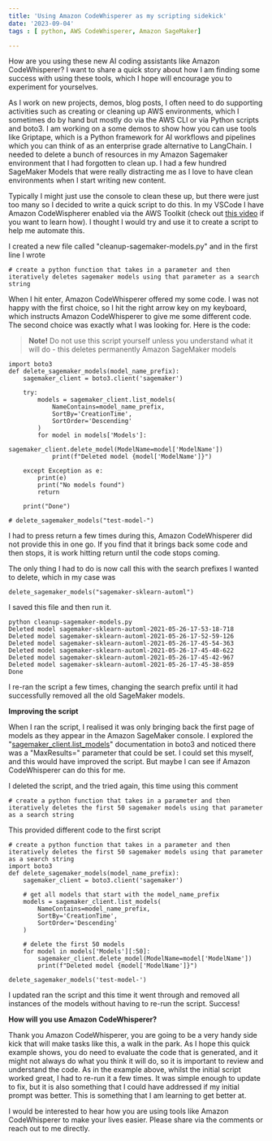 ```yaml
---
title: 'Using Amazon CodeWhisperer as my scripting sidekick'
date: '2023-09-04'
tags : [ python, AWS CodeWhisperer, Amazon SageMaker]

---
```


How are you using these new AI coding assistants like Amazon CodeWhisperer? I want to share a quick story about how I am finding some success with using these tools, which I hope will encourage you to experiment for yourselves.

As I work on new projects, demos, blog posts, I often need to do supporting activities such as creating or cleaning up AWS environments, which I sometimes do by hand but mostly do via the AWS CLI or via Python scripts and boto3. I am working on a some demos to show how you can use tools like Griptape, which is a Python framework for AI workflows and pipelines which you can think of as an enterprise grade alternative to LangChain. I needed to delete a bunch of resources in my Amazon Sagemaker environment that I had forgotten to clean up. I had a few hundred SageMaker Models that were really distracting me as I love to have clean environments when I start writing new content.

Typically I might just use the console to clean these up, but there were just too many so I decided to write a quick script to do this. In my VSCode I have Amazon CodeWispherer enabled via the AWS Toolkit (check out [this video](https://aws-oss.beachgeek.co.uk/37n) if you want to learn how). I thought I would try and use it to create a script to help me automate this.

I created a new file called "cleanup-sagemaker-models.py" and in the first line I wrote

```
# create a python function that takes in a parameter and then iteratively deletes sagemaker models using that parameter as a search string
```

When I hit enter, Amazon CodeWhisperer offered my some code. I was not happy with the first choice, so I hit the right arrow key on my keyboard, which instructs Amazon CodeWhisperer to give me some different code. The second choice was exactly what I was looking for. Here is the code:

> **Note!** Do not use this script yourself unless you understand what it will do - this deletes permanently Amazon SageMaker models

```
import boto3
def delete_sagemaker_models(model_name_prefix):
    sagemaker_client = boto3.client('sagemaker')

    try:
        models = sagemaker_client.list_models(
            NameContains=model_name_prefix,
            SortBy='CreationTime',
            SortOrder='Descending'
        )
        for model in models['Models']:
            sagemaker_client.delete_model(ModelName=model['ModelName'])
            print(f"Deleted model {model['ModelName']}")

    except Exception as e:
        print(e)
        print("No models found")
        return
    
    print("Done")

# delete_sagemaker_models("test-model-")
```

I had to press return a few times during this, Amazon CodeWhisperer did not provide this in one go. If you find that it brings back some code and then stops, it is work hitting return until the code stops coming.

The only thing I had to do is now call this with the search prefixes I wanted to delete, which in my case was


```
delete_sagemaker_models("sagemaker-sklearn-automl")
```

I saved this file and then run it.

```
python cleanup-sagemaker-models.py
Deleted model sagemaker-sklearn-automl-2021-05-26-17-53-18-718
Deleted model sagemaker-sklearn-automl-2021-05-26-17-52-59-126
Deleted model sagemaker-sklearn-automl-2021-05-26-17-45-54-363
Deleted model sagemaker-sklearn-automl-2021-05-26-17-45-48-622
Deleted model sagemaker-sklearn-automl-2021-05-26-17-45-42-967
Deleted model sagemaker-sklearn-automl-2021-05-26-17-45-38-859
Done
```

I re-ran the script a few times, changing the search prefix until it had successfully removed all the old SageMaker models.

**Improving the script**

When I ran the script, I realised it was only bringing back the first page of models as they appear in the Amazon SageMaker console. I explored the "[sagemaker_client.list_models](https://aws-oss.beachgeek.co.uk/37o)" documentation in boto3 and noticed there was a "MaxResults=" parameter that could be set. I could set this myself, and this would have improved the script. But maybe I can see if Amazon CodeWhisperer can do this for me.

I deleted the script, and the tried again, this time using this comment

```
# create a python function that takes in a parameter and then iteratively deletes the first 50 sagemaker models using that parameter as a search string
```

This provided different code to the first script

```
# create a python function that takes in a parameter and then iteratively deletes the first 50 sagemaker models using that parameter as a search string
import boto3
def delete_sagemaker_models(model_name_prefix):
    sagemaker_client = boto3.client('sagemaker')

    # get all models that start with the model_name_prefix
    models = sagemaker_client.list_models(
        NameContains=model_name_prefix,
        SortBy='CreationTime',
        SortOrder='Descending'
    )

    # delete the first 50 models
    for model in models['Models'][:50]:
        sagemaker_client.delete_model(ModelName=model['ModelName'])
        print(f"Deleted model {model['ModelName']}")

delete_sagemaker_models('test-model-')
```

I updated ran the script and this time it went through and removed all instances of the models without having to re-run the script. Success!

**How will you use Amazon CodeWhisperer?**

Thank you Amazon CodeWhisperer, you are going to be a very handy side kick that will make tasks like this, a walk in the park. As I hope this quick example shows, you do need to evaluate the code that is generated, and it might not always do what you think it will do, so it is important to review and understand the code. As in the example above, whilst the initial script worked great, I had to re-run it a few times. It was simple enough to update to fix, but it is also something that I could have addressed if my initial prompt was better. This is something that I am learning to get better at. 

I would be interested to hear how you are using tools like Amazon CodeWhisperer to make your lives easier. Please share via the comments or reach out to me directly.